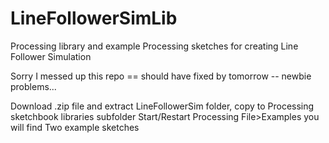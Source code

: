 # LineFollowerSimLib
Processing library and example Processing sketches for creating Line Follower Simulation


Sorry I messed up this repo    ==  should have fixed by tomorrow -- newbie problems...    

Download .zip file and extract LineFollowerSim folder, copy to Processing sketchbook libraries subfolder
Start/Restart Processing  File>Examples  you will find Two example sketches



